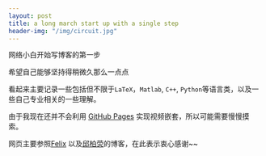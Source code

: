 ```yaml
---
layout: post
title: a long march start up with a single step 
header-img: "/img/circuit.jpg"
---
```



网络小白开始写博客的第一步

希望自己能够坚持得稍微久那么一点点

看起来主要记录一些包括但不限于`LaTeX`，`Matlab`, `C++`, `Python`等语言类，以及一些自己专业相关的一些理解。

由于我现在还并不会利用 [GitHub Pages](https://pages.github.com) 实现视频嵌套，所以可能需要慢慢摸索。

网页主要参照[Felix](https://longwind09.github.io) 以及[邱柏荧](https://www.jianshu.com/p/e68fba58f75c)的博客，在此表示衷心感谢~~


